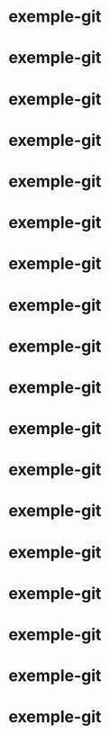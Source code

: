 # exemple-git
# exemple-git
# exemple-git
# exemple-git
# exemple-git
# exemple-git
# exemple-git
# exemple-git
# exemple-git
# exemple-git
# exemple-git
# exemple-git
# exemple-git
# exemple-git
# exemple-git
# exemple-git
# exemple-git
# exemple-git
